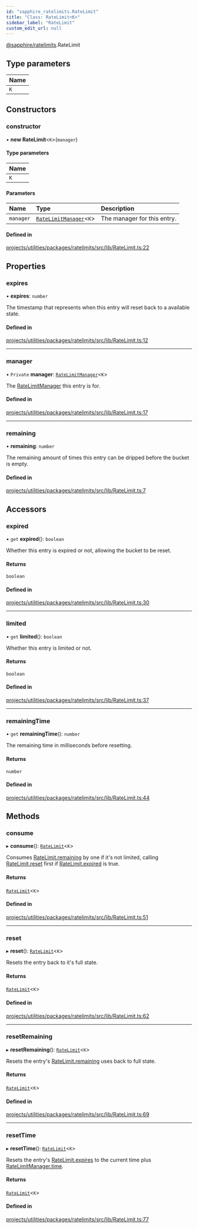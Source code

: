 ```yaml
---
id: "sapphire_ratelimits.RateLimit"
title: "Class: RateLimit<K>"
sidebar_label: "RateLimit"
custom_edit_url: null
---
```


[@sapphire/ratelimits](../modules/sapphire_ratelimits).RateLimit

## Type parameters

| Name |
| :------ |
| `K` |

## Constructors

### constructor

• **new RateLimit**<`K`\>(`manager`)

#### Type parameters

| Name |
| :------ |
| `K` |

#### Parameters

| Name | Type | Description |
| :------ | :------ | :------ |
| `manager` | [`RateLimitManager`](sapphire_ratelimits.RateLimitManager)<`K`\> | The manager for this entry. |

#### Defined in

[projects/utilities/packages/ratelimits/src/lib/RateLimit.ts:22](https://github.com/sapphiredev/utilities/blob/8a451b58/packages/ratelimits/src/lib/RateLimit.ts#L22)

## Properties

### expires

• **expires**: `number`

The timestamp that represents when this entry will reset back to a available state.

#### Defined in

[projects/utilities/packages/ratelimits/src/lib/RateLimit.ts:12](https://github.com/sapphiredev/utilities/blob/8a451b58/packages/ratelimits/src/lib/RateLimit.ts#L12)

___

### manager

• `Private` **manager**: [`RateLimitManager`](sapphire_ratelimits.RateLimitManager)<`K`\>

The [RateLimitManager](sapphire_ratelimits.RateLimitManager) this entry is for.

#### Defined in

[projects/utilities/packages/ratelimits/src/lib/RateLimit.ts:17](https://github.com/sapphiredev/utilities/blob/8a451b58/packages/ratelimits/src/lib/RateLimit.ts#L17)

___

### remaining

• **remaining**: `number`

The remaining amount of times this entry can be dripped before the bucket is empty.

#### Defined in

[projects/utilities/packages/ratelimits/src/lib/RateLimit.ts:7](https://github.com/sapphiredev/utilities/blob/8a451b58/packages/ratelimits/src/lib/RateLimit.ts#L7)

## Accessors

### expired

• `get` **expired**(): `boolean`

Whether this entry is expired or not, allowing the bucket to be reset.

#### Returns

`boolean`

#### Defined in

[projects/utilities/packages/ratelimits/src/lib/RateLimit.ts:30](https://github.com/sapphiredev/utilities/blob/8a451b58/packages/ratelimits/src/lib/RateLimit.ts#L30)

___

### limited

• `get` **limited**(): `boolean`

Whether this entry is limited or not.

#### Returns

`boolean`

#### Defined in

[projects/utilities/packages/ratelimits/src/lib/RateLimit.ts:37](https://github.com/sapphiredev/utilities/blob/8a451b58/packages/ratelimits/src/lib/RateLimit.ts#L37)

___

### remainingTime

• `get` **remainingTime**(): `number`

The remaining time in milliseconds before resetting.

#### Returns

`number`

#### Defined in

[projects/utilities/packages/ratelimits/src/lib/RateLimit.ts:44](https://github.com/sapphiredev/utilities/blob/8a451b58/packages/ratelimits/src/lib/RateLimit.ts#L44)

## Methods

### consume

▸ **consume**(): [`RateLimit`](sapphire_ratelimits.RateLimit)<`K`\>

Consumes [RateLimit.remaining](sapphire_ratelimits.RateLimit#remaining) by one if it's not limited, calling [RateLimit.reset](sapphire_ratelimits.RateLimit#reset) first if [RateLimit.expired](sapphire_ratelimits.RateLimit#expired) is true.

#### Returns

[`RateLimit`](sapphire_ratelimits.RateLimit)<`K`\>

#### Defined in

[projects/utilities/packages/ratelimits/src/lib/RateLimit.ts:51](https://github.com/sapphiredev/utilities/blob/8a451b58/packages/ratelimits/src/lib/RateLimit.ts#L51)

___

### reset

▸ **reset**(): [`RateLimit`](sapphire_ratelimits.RateLimit)<`K`\>

Resets the entry back to it's full state.

#### Returns

[`RateLimit`](sapphire_ratelimits.RateLimit)<`K`\>

#### Defined in

[projects/utilities/packages/ratelimits/src/lib/RateLimit.ts:62](https://github.com/sapphiredev/utilities/blob/8a451b58/packages/ratelimits/src/lib/RateLimit.ts#L62)

___

### resetRemaining

▸ **resetRemaining**(): [`RateLimit`](sapphire_ratelimits.RateLimit)<`K`\>

Resets the entry's [RateLimit.remaining](sapphire_ratelimits.RateLimit#remaining) uses back to full state.

#### Returns

[`RateLimit`](sapphire_ratelimits.RateLimit)<`K`\>

#### Defined in

[projects/utilities/packages/ratelimits/src/lib/RateLimit.ts:69](https://github.com/sapphiredev/utilities/blob/8a451b58/packages/ratelimits/src/lib/RateLimit.ts#L69)

___

### resetTime

▸ **resetTime**(): [`RateLimit`](sapphire_ratelimits.RateLimit)<`K`\>

Resets the entry's [RateLimit.expires](sapphire_ratelimits.RateLimit#expires) to the current time plus [RateLimitManager.time](sapphire_ratelimits.RateLimitManager#time).

#### Returns

[`RateLimit`](sapphire_ratelimits.RateLimit)<`K`\>

#### Defined in

[projects/utilities/packages/ratelimits/src/lib/RateLimit.ts:77](https://github.com/sapphiredev/utilities/blob/8a451b58/packages/ratelimits/src/lib/RateLimit.ts#L77)
